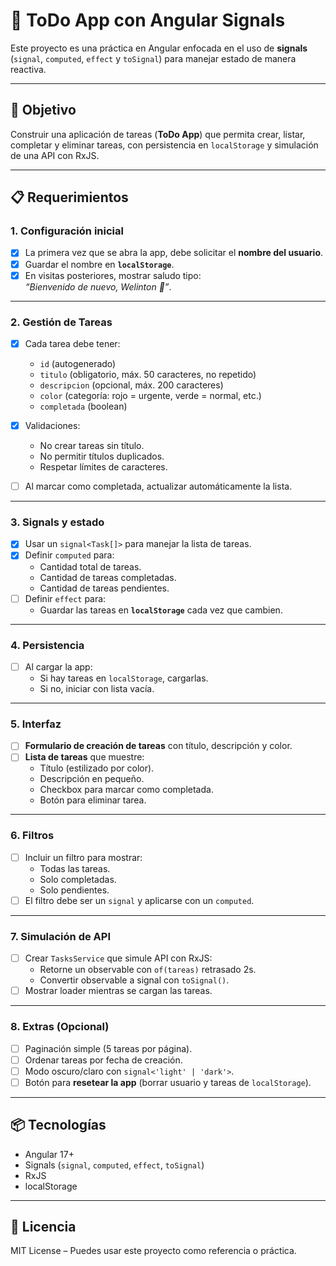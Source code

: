 # 📝 ToDo App con Angular Signals

Este proyecto es una práctica en Angular enfocada en el uso de **signals** (`signal`, `computed`, `effect` y `toSignal`) para manejar estado de manera reactiva.

---

## 🎯 Objetivo

Construir una aplicación de tareas (**ToDo App**) que permita crear, listar, completar y eliminar tareas, con persistencia en `localStorage` y simulación de una API con RxJS.

---

## 📋 Requerimientos

### 1. Configuración inicial

- [x] La primera vez que se abra la app, debe solicitar el **nombre del usuario**.
- [x] Guardar el nombre en **`localStorage`**.
- [x] En visitas posteriores, mostrar saludo tipo:  
       _“Bienvenido de nuevo, Welinton 👋”_.

---

### 2. Gestión de Tareas

- [x] Cada tarea debe tener:
  - `id` (autogenerado)
  - `titulo` (obligatorio, máx. 50 caracteres, no repetido)
  - `descripcion` (opcional, máx. 200 caracteres)
  - `color` (categoría: rojo = urgente, verde = normal, etc.)
  - `completada` (boolean)

- [x] Validaciones:
  - No crear tareas sin título.
  - No permitir títulos duplicados.
  - Respetar límites de caracteres.

- [ ] Al marcar como completada, actualizar automáticamente la lista.

---

### 3. Signals y estado

- [x] Usar un `signal<Task[]>` para manejar la lista de tareas.
- [x] Definir `computed` para:
  - Cantidad total de tareas.
  - Cantidad de tareas completadas.
  - Cantidad de tareas pendientes.
- [ ] Definir `effect` para:
  - Guardar las tareas en **`localStorage`** cada vez que cambien.

---

### 4. Persistencia

- [ ] Al cargar la app:
  - Si hay tareas en `localStorage`, cargarlas.
  - Si no, iniciar con lista vacía.

---

### 5. Interfaz

- [ ] **Formulario de creación de tareas** con título, descripción y color.
- [ ] **Lista de tareas** que muestre:
  - Título (estilizado por color).
  - Descripción en pequeño.
  - Checkbox para marcar como completada.
  - Botón para eliminar tarea.

---

### 6. Filtros

- [ ] Incluir un filtro para mostrar:
  - Todas las tareas.
  - Solo completadas.
  - Solo pendientes.
- [ ] El filtro debe ser un `signal` y aplicarse con un `computed`.

---

### 7. Simulación de API

- [ ] Crear `TasksService` que simule API con RxJS:
  - Retorne un observable con `of(tareas)` retrasado 2s.
  - Convertir observable a signal con `toSignal()`.
- [ ] Mostrar loader mientras se cargan las tareas.

---

### 8. Extras (Opcional)

- [ ] Paginación simple (5 tareas por página).
- [ ] Ordenar tareas por fecha de creación.
- [ ] Modo oscuro/claro con `signal<'light' | 'dark'>`.
- [ ] Botón para **resetear la app** (borrar usuario y tareas de `localStorage`).

---

## 📦 Tecnologías

- Angular 17+
- Signals (`signal`, `computed`, `effect`, `toSignal`)
- RxJS
- localStorage

---

## 📜 Licencia

MIT License – Puedes usar este proyecto como referencia o práctica.

